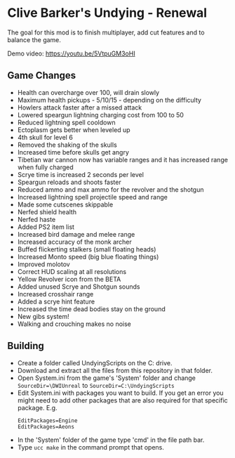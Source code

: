 # Clive Barker's Undying - Renewal
The goal for this mod is to finish multiplayer, add cut features and to balance the game.

Demo video: <https://youtu.be/5VtpuGM3oHI>

## Game Changes
  - Health can overcharge over 100, will drain slowly
  - Maximum health pickups - 5/10/15 - depending on the difficulty
  - Howlers attack faster after a missed attack
  - Lowered speargun lightning charging cost from 100 to 50
  - Reduced lightning spell cooldown
  - Ectoplasm gets better when leveled up
  - 4th skull for level 6
  - Removed the shaking of the skulls
  - Increased time before skulls get angry
  - Tibetian war cannon now has variable ranges and it has increased range when fully charged
  - Scrye time is increased 2 seconds per level
  - Speargun reloads and shoots faster
  - Reduced ammo and max ammo for the revolver and the shotgun
  - Increased lightning spell projectile speed and range
  - Made some cutscenes skippable
  - Nerfed shield health
  - Nerfed haste
  - Added PS2 item list
  - Increased bird damage and melee range
  - Increased accuracy of the monk archer
  - Buffed flickerting stalkers (small floating heads)
  - Increased Monto speed (big blue floating things)
  - Improved molotov
  - Correct HUD scaling at all resolutions
  - Yellow Revolver icon from the BETA
  - Added unused Scrye and Shotgun sounds
  - Increased crosshair range
  - Added a scrye hint feature
  - Increased the time dead bodies stay on the ground
  - New gibs system!
  - Walking and crouching makes no noise

## Building
  - Create a folder called UndyingScripts on the C: drive.
  - Download and extract all the files from this repository in that folder.
  - Open System.ini from the game's 'System' folder and change `SourceDir=\DWIUnreal` to `SourceDir=C:\UndyingScripts`
  - Edit System.ini with packages you want to build. If you get an error you might need to add other packages that are also required for that specific package. E.g.
    ```
    EditPackages=Engine
    EditPackages=Aeons
    ```
  - In the 'System' folder of the game type 'cmd' in the file path bar.
  - Type `ucc make` in the command prompt that opens.
